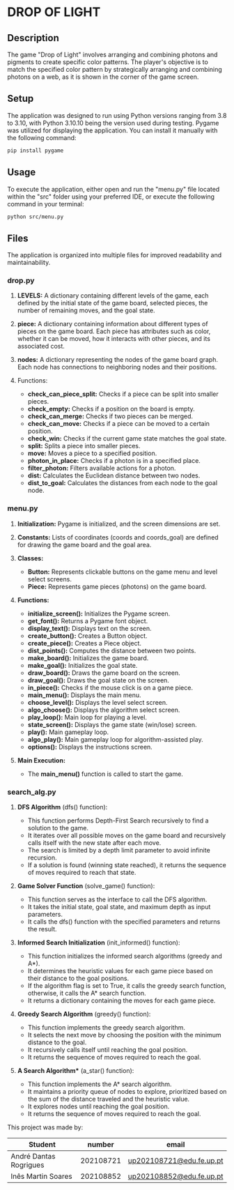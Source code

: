 # DROP OF LIGHT

## Description

The game "Drop of Light" involves arranging and combining photons and pigments to create specific color patterns. The player's objective is to match the specified color pattern by strategically arranging and combining photons on a web, as it is shown in the corner of the game screen.

## Setup

The application was designed to run using Python versions ranging from 3.8 to 3.10, with Python 3.10.10 being the version used during testing. Pygame was utilized for displaying the application. You can install it manually with the following command:

``` bash
pip install pygame
```

## Usage

To execute the application, either open and run the "menu.py" file located within the "src" folder using your preferred IDE, or execute the following command in your terminal:

``` bash
python src/menu.py
```

## Files

The application is organized into multiple files for improved readability and maintainability.

### drop.py

1. **LEVELS:** A dictionary containing different levels of the game, each defined by the initial state of the game board, selected pieces, the number of remaining moves, and the goal state.

2. **piece:** A dictionary containing information about different types of pieces on the game board. Each piece has attributes such as color, whether it can be moved, how it interacts with other pieces, and its associated cost.

3. **nodes:** A dictionary representing the nodes of the game board graph. Each node has connections to neighboring nodes and their positions.

4. Functions:
    - **check_can_piece_split:** Checks if a piece can be split into smaller pieces.
    - **check_empty:** Checks if a position on the board is empty.
    - **check_can_merge:** Checks if two pieces can be merged.
    - **check_can_move:** Checks if a piece can be moved to a certain position.
    - **check_win:** Checks if the current game state matches the goal state.
    - **split:** Splits a piece into smaller pieces.
    - **move:** Moves a piece to a specified position.
    - **photon_in_place:** Checks if a photon is in a specified place.
    - **filter_photon:** Filters available actions for a photon.
    - **dist:** Calculates the Euclidean distance between two nodes.
    - **dist_to_goal:** Calculates the distances from each node to the goal node.

### menu.py

1. **Initialization:** Pygame is initialized, and the screen dimensions are set.

2. **Constants:** Lists of coordinates (coords and coords_goal) are defined for drawing the game board and the goal area.

3. **Classes:**
    - **Button:** Represents clickable buttons on the game menu and level select screens.
    - **Piece:** Represents game pieces (photons) on the game board.

4. **Functions:**
    - **initialize_screen():** Initializes the Pygame screen.
    - **get_font():** Returns a Pygame font object.
    - **display_text():** Displays text on the screen.
    - **create_button():** Creates a Button object.
    - **create_piece():** Creates a Piece object.
    - **dist_points():** Computes the distance between two points.
    - **make_board():** Initializes the game board.
    - **make_goal():** Initializes the goal state.
    - **draw_board():** Draws the game board on the screen.
    - **draw_goal():** Draws the goal state on the screen.
    - **in_piece():** Checks if the mouse click is on a game piece.
    - **main_menu():** Displays the main menu.
    - **choose_level():** Displays the level select screen.
    - **algo_choose():** Displays the algorithm select screen.
    - **play_loop():** Main loop for playing a level.
    - **state_screen():** Displays the game state (win/lose) screen.
    - **play():** Main gameplay loop.
    - **algo_play():** Main gameplay loop for algorithm-assisted play.
    - **options():** Displays the instructions screen.

5. **Main Execution:**
    - The **main_menu()** function is called to start the game.

### search_alg.py

1. **DFS Algorithm** (dfs() function):
    - This function performs Depth-First Search recursively to find a solution to the game.
    - It iterates over all possible moves on the game board and recursively calls itself with the new state after each move.
    - The search is limited by a depth limit parameter to avoid infinite recursion.
    - If a solution is found (winning state reached), it returns the sequence of moves required to reach that state.

2. **Game Solver Function** (solve_game() function):
    - This function serves as the interface to call the DFS algorithm.
    - It takes the initial state, goal state, and maximum depth as input parameters.
    - It calls the dfs() function with the specified parameters and returns the result.

3. **Informed Search Initialization** (init_informed() function):
    - This function initializes the informed search algorithms (greedy and A*).
    - It determines the heuristic values for each game piece based on their distance to the goal positions.
    - If the algorithm flag is set to True, it calls the greedy search function, otherwise, it calls the A* search function.
    - It returns a dictionary containing the moves for each game piece.

4. **Greedy Search Algorithm** (greedy() function):
    - This function implements the greedy search algorithm.
    - It selects the next move by choosing the position with the minimum distance to the goal.
    - It recursively calls itself until reaching the goal position.
    - It returns the sequence of moves required to reach the goal.

5. **A Search Algorithm\*** (a_star() function):
    - This function implements the A* search algorithm.
    - It maintains a priority queue of nodes to explore, prioritized based on the sum of the distance traveled and the heuristic value.
    - It explores nodes until reaching the goal position.
    - It returns the sequence of moves required to reach the goal.


This project was made by:

| Student                 | number      | email                     |
|-------------------------|-------------|---------------------------|
| André Dantas Rogrigues  | 202108721   | up202108721@edu.fe.up.pt  |
| Inês Martin Soares      | 202108852   | up202108852@edu.fe.up.pt  |
